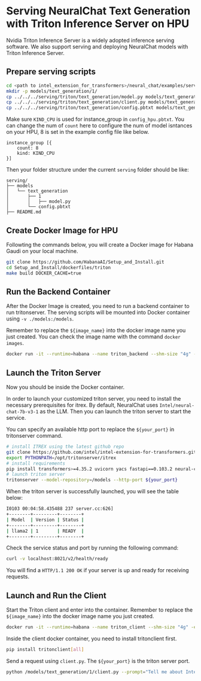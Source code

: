 # Serving NeuralChat Text Generation with Triton Inference Server on HPU

Nvidia Triton Inference Server is a widely adopted inference serving software. We also support serving and deploying NeuralChat models with Triton Inference Server.

## Prepare serving scripts

```bash
cd <path to intel_extension_for_transformers>/neural_chat/examples/serving/triton_inference_server
mkdir -p models/text_generation/1/
cp ../../../serving/triton/text_generation/model.py models/text_generation/1/model.py
cp ../../../serving/triton/text_generation/client.py models/text_generation/1/client.py
cp ../../../serving/triton/text_generation/config.pbtxt models/text_generation/config_hpu.pbtxt
```

Make sure `KIND_CPU` is used for instance_group in `config_hpu.pbtxt`. You can change the num of `count` here to configure the num of model isntances on your HPU, 8 is set in the example config file like below.
```
instance_group [{ 
    count: 8
    kind: KIND_CPU 
}]
```

Then your folder structure under the current `serving` folder should be like:

```
serving/
├── models
│   └── text_generation
│       ├── 1
│       │   ├── model.py
│       └── config.pbtxt
├── README.md
```

## Create Docker Image for HPU
Followting the commands below, you will create a Docker image for Habana Gaudi on your local machine.

```bash
git clone https://github.com/HabanaAI/Setup_and_Install.git
cd Setup_and_Install/dockerfiles/triton
make build DOCKER_CACHE=true
```

## Run the Backend Container
After the Docker Image is created, you need to run a backend container to run tritonserver. The serving scripts will be mounted into Docker container using `-v ./models:/models`.

Remember to replace the `${image_name}` into the docker image name you just created. You can check the image name with the command `docker images`.
```bash
docker run -it --runtime=habana --name triton_backend --shm-size "4g" -e HABANA_VISIBLE_DEVICES=all -e OMPI_MCA_btl_vader_single_copy_mechanism=none --cap-add=sys_nice --net=host --ipc=host -v ./models:/models ${image_name}
```

## Launch the Triton Server
Now you should be inside the Docker container.

In order to launch your customized triton server, you need to install the necessary prerequisites for itrex. By default, NeuralChat uses `Intel/neural-chat-7b-v3-1` as the LLM. Then you can launch the triton server to start the service.

You can specify an available http port to replace the `${your_port}` in tritonserver command.
```bash
# install ITREX using the latest github repo
git clone https://github.com/intel/intel-extension-for-transformers.git itrex
export PYTHONPATH=/opt/tritonserver/itrex
# install requirements
pip install transformers>=4.35.2 uvicorn yacs fastapi==0.103.2 neural-compressor accelerate datasets fschat==0.2.35 optimum optimum[habana] neural_speed
# launch triton server
tritonserver --model-repository=/models --http-port ${your_port}
```

When the triton server is successfully launched, you will see the table below:
```bash
I0103 00:04:58.435488 237 server.cc:626]
+--------+---------+--------+
| Model  | Version | Status |
+--------+---------+--------+
| llama2 | 1       | READY  |
+--------+---------+--------+
```

Check the service status and port by running the following command:
```bash
curl -v localhost:8021/v2/health/ready
```

You will find a `HTTP/1.1 200 OK` if your server is up and ready for receiving requests.


## Launch and Run the Client

Start the Triton client and enter into the container. Remember to replace the `${image_name}` into the docker image name you just created.

```bash
docker run -it --runtime=habana --name triton_client --shm-size "4g" -e HABANA_VISIBLE_DEVICES=all -e OMPI_MCA_btl_vader_single_copy_mechanism=none --cap-add=sys_nice --net=host --ipc=host -v ./models:/models ${image_name}
```

Inside the client docker container, you need to install tritonclient first.
```bash
pip install tritonclient[all]
```

Send a request using `client.py`. The `${your_port}` is the triton server port.
```bash
python /models/text_generation/1/client.py --prompt="Tell me about Intel Xeon Scalable Processors." --url=localhost:${your_port}
```

